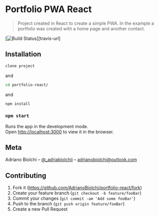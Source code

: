 
# Portfolio PWA React
> Project created in React to create a simple PWA. In the example a portfolio was created with a home page and another contact.

[![Build Status][travis-image]][travis-url]


## Installation
```sh
clone project
```
and
```sh
cd portfolio-react/
```
and
```sh
npm install
```
### `npm start`

Runs the app in the development mode.<br>
Open [http://localhost:3000](http://localhost:3000) to view it in the browser.

## Meta

Adriano Biolchi – [@_adriabiolchii](https://twitter.com/_adribiolchii) – adrianobiolchi@outlook.com

## Contributing

1. Fork it (<https://github.com/AdrianoBiolchi/portfolio-react/fork>)
2. Create your feature branch (`git checkout -b feature/fooBar`)
3. Commit your changes (`git commit -am 'Add some fooBar'`)
4. Push to the branch (`git push origin feature/fooBar`)
5. Create a new Pull Request

<!-- Markdown link & img dfn's -->
[travis-image]: https://img.shields.io/travis/dbader/node-datadog-metrics/master.svg?style=flat-square

